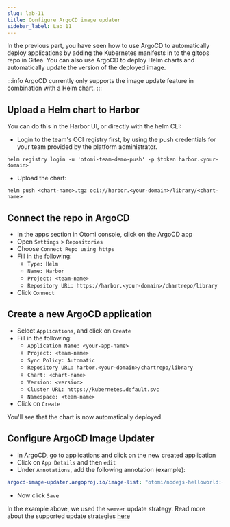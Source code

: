```yaml
---
slug: lab-11
title: Configure ArgoCD image updater
sidebar_label: Lab 11
---
```


In the previous part, you have seen how to use ArgoCD to automatically deploy applications by adding the Kubernetes manifests in to the gitops repo in Gitea. You can also use ArgoCD to deploy Helm charts and automatically update the version of the deployed image.

:::info
ArgoCD currently only supports the image update feature in combination with a Helm chart.
:::

## Upload a Helm chart to Harbor

You can do this in the Harbor UI, or directly with the helm CLI:

- Login to the team's OCI registry first, by using the push credentials for your team provided by the platform administrator.

```
helm registry login -u 'otomi-team-demo-push' -p $token harbor.<your-domain>
```

- Upload the chart:

```
helm push <chart-name>.tgz oci://harbor.<your-domain>/library/<chart-name>
```

## Connect the repo in ArgoCD

- In the apps section in Otomi console, click on the ArgoCD app
- Open `Settings` > `Repositories`
- Choose `Connect Repo using https`
- Fill in the following:
   - `Type: Helm`
   - `Name: Harbor`
   - `Project: <team-name>`
   - `Repository URL: https://harbor.<your-domain>/chartrepo/library`
- Click `Connect`

## Create a new ArgoCD application

- Select `Applications`, and click on `Create`
- Fill in the following:
   - `Application Name: <your-app-name>`
   - `Project: <team-name>`
   - `Sync Policy: Automatic`
   - `Repository URL: harbor.<your-domain>/chartrepo/library`
   - `Chart: <chart-name>`
   - `Version: <version>`
   - `Cluster URL: https://kubernetes.default.svc`
   - `Namespace: <team-name>`
- Click on `Create`

You'll see that the chart is now automatically deployed.

## Configure ArgoCD Image Updater

- In ArgoCD, go to applications and click on the new created application
- Click on `App Details` and then `edit`
- Under `Annotations`, add the following annotation (example):

```yaml
argocd-image-updater.argoproj.io/image-list: "otomi/nodejs-helloworld:~1.2"
```

- Now click `Save`

In the example above, we used the `semver` update strategy. Read more about the supported update strategies [here](https://argocd-image-updater.readthedocs.io/en/stable/basics/update-strategies/)


